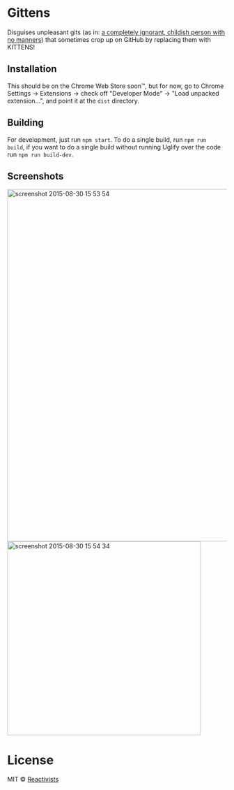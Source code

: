 # Gittens

Disguises unpleasant gits (as in: [a completely ignorant, childish person with no manners](http://www.urbandictionary.com/define.php?term=Git)) that sometimes crop up on GitHub by replacing them with KITTENS!

## Installation

This should be on the Chrome Web Store soon™, but for now, go to Chrome Settings -> Extensions -> check off "Developer Mode" -> "Load unpacked extension...", and point it at the `dist` directory.

## Building

For development, just run `npm start`. To do a single build, run `npm run build`, if you want to do a single build without running Uglify over the code run `npm run build-dev`.

## Screenshots

<img width="807" alt="screenshot 2015-08-30 15 53 54" src="https://cloud.githubusercontent.com/assets/755844/9569927/9c6b412e-4f2f-11e5-8384-c737c1677e1b.png">

<img width="444" alt="screenshot 2015-08-30 15 54 34" src="https://cloud.githubusercontent.com/assets/755844/9569931/9fc9a554-4f2f-11e5-9010-8c82b8d38e66.png">

# License

MIT © [Reactivists](https://github.com/orgs/reactivepod/teams/reactivists)
